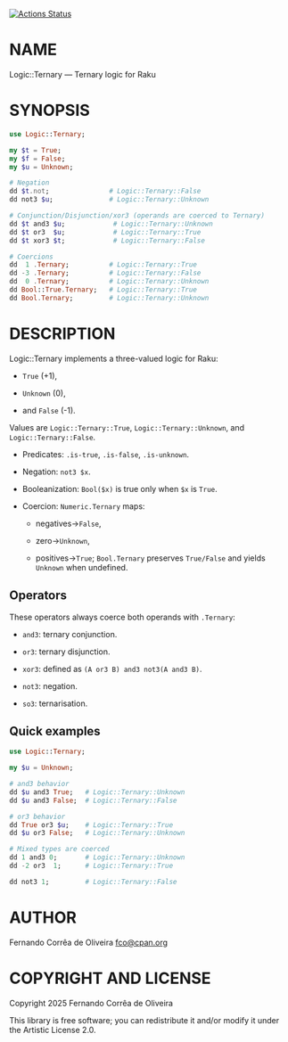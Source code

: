 [![Actions Status](https://github.com/FCO/Logic-Ternary/actions/workflows/test.yml/badge.svg)](https://github.com/FCO/Logic-Ternary/actions)

NAME
====

Logic::Ternary — Ternary logic for Raku

SYNOPSIS
========

```raku
use Logic::Ternary;

my $t = True;
my $f = False;
my $u = Unknown;

# Negation
dd $t.not;               # Logic::Ternary::False
dd not3 $u;              # Logic::Ternary::Unknown

# Conjunction/Disjunction/xor3 (operands are coerced to Ternary)
dd $t and3 $u;            # Logic::Ternary::Unknown
dd $t or3  $u;            # Logic::Ternary::True
dd $t xor3 $t;            # Logic::Ternary::False

# Coercions
dd  1 .Ternary;          # Logic::Ternary::True
dd -3 .Ternary;          # Logic::Ternary::False
dd  0 .Ternary;          # Logic::Ternary::Unknown
dd Bool::True.Ternary;   # Logic::Ternary::True
dd Bool.Ternary;         # Logic::Ternary::Unknown
```

DESCRIPTION
===========

Logic::Ternary implements a three-valued logic for Raku:

  * `True` (+1),

  * `Unknown` (0),

  * and `False` (-1).

Values are `Logic::Ternary::True`, `Logic::Ternary::Unknown`, and `Logic::Ternary::False`.

  * Predicates: `.is-true`, `.is-false`, `.is-unknown`.

  * Negation: `not3 $x`.

  * Booleanization: `Bool($x)` is true only when `$x` is `True`.

  * Coercion: `Numeric.Ternary` maps:

      * negatives→`False`,

      * zero→`Unknown`,

      * positives→`True`; `Bool.Ternary` preserves `True/False` and yields `Unknown` when undefined.

Operators
---------

These operators always coerce both operands with `.Ternary`:

  * `and3`: ternary conjunction.

  * `or3`: ternary disjunction.

  * `xor3`: defined as `(A or3 B) and3 not3(A and3 B)`.

  * `not3`: negation.

  * `so3`: ternarisation.

Quick examples
--------------

```raku
use Logic::Ternary;

my $u = Unknown;

# and3 behavior
dd $u and3 True;   # Logic::Ternary::Unknown
dd $u and3 False;  # Logic::Ternary::False

# or3 behavior
dd True or3 $u;    # Logic::Ternary::True
dd $u or3 False;   # Logic::Ternary::Unknown

# Mixed types are coerced
dd 1 and3 0;       # Logic::Ternary::Unknown
dd -2 or3  1;      # Logic::Ternary::True

dd not3 1;         # Logic::Ternary::False
```

AUTHOR
======

Fernando Corrêa de Oliveira <fco@cpan.org>

COPYRIGHT AND LICENSE
=====================

Copyright 2025 Fernando Corrêa de Oliveira

This library is free software; you can redistribute it and/or modify it under the Artistic License 2.0.

